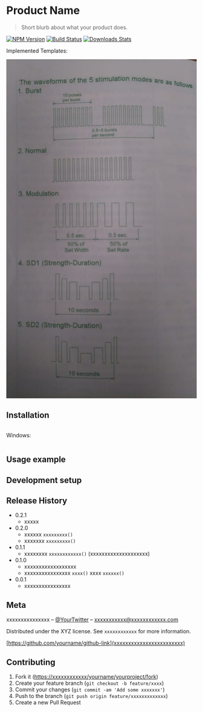 # Product Name
> Short blurb about what your product does.

[![NPM Version][npm-image]][npm-url]
[![Build Status][travis-image]][travis-url]
[![Downloads Stats][npm-downloads]][npm-url]

Implemented Templates:

![](1.jpeg)

## Installation


```sh
```

Windows:

```sh

```

## Usage example


## Development setup

## Release History

* 0.2.1
    * xxxxx
* 0.2.0
    * xxxxxx `xxxxxxxxx()`
    * xxxxxxx `xxxxxxxxx()`
* 0.1.1
    * xxxxxxxx `xxxxxxxxxxxx()` (xxxxxxxxxxxxxxxxxxxx)
* 0.1.0
    * xxxxxxxxxxxxxxxxxx
    * xxxxxxxxxxxxxxxx `xxxx()` xxxx `xxxxxx()`
* 0.0.1
    * xxxxxxxxxxxxxxxx

## Meta

xxxxxxxxxxxxxxx – [@YourTwitter](xxxxxxxxxxxxxxxxxxxxxxxxx) – xxxxxxxxxxx@xxxxxxxxxxxx.com

Distributed under the XYZ license. See ``xxxxxxxxxxxx`` for more information.

[https://github.com/yourname/github-link](xxxxxxxxxxxxxxxxxxxxxxxx)

## Contributing

1. Fork it (<https://xxxxxxxxxxxx/yourname/yourproject/fork>)
2. Create your feature branch (`git checkout -b feature/xxxx`)
3. Commit your changes (`git commit -am 'Add some xxxxxxx'`)
4. Push to the branch (`git push origin feature/xxxxxxxxxxxxx`)
5. Create a new Pull Request

<!-- Markdown link & img dfn's -->
[npm-image]: https://img.shields.io/npm/v/datadog-metrics.svg?style=flat-square
[npm-url]: https://npmjs.org/package/datadog-metrics
[npm-downloads]: https://img.shields.io/npm/dm/datadog-metrics.svg?style=flat-square
[travis-image]: https://img.shields.io/travis/dbader/node-datadog-metrics/master.svg?style=flat-square
[travis-url]: https://travis-ci.org/dbader/node-datadog-metrics
[wiki]: https://github.com/yourname/yourproject/wiki
